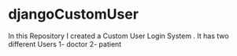 # djangoCustomUser
In this Repository I created  a Custom User Login System . 
It has two different Users 1- doctor
                           2- patient
